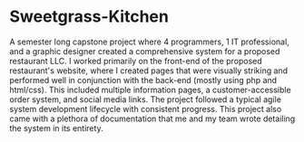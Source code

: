 # Sweetgrass-Kitchen
A semester long capstone project where 4 programmers, 1 IT professional, and a graphic designer created a comprehensive system for a proposed restaurant LLC. I worked primarily on the front-end of the proposed restaurant's website, where I created pages that were visually striking and performed well in conjunction with the back-end (mostly using php and html/css). This included multiple information pages, a customer-accessible order system, and social media links. The project followed a typical agile system development lifecycle with consistent progress. This project also came with a plethora of documentation that me and my team wrote detailing the system in its entirety.

